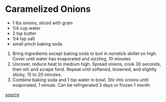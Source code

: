 # Caramelized Onions

* 1 lbs onions, sliced with grain
* 1/4 cup water
* 2 tsp butter
* 1/4 tsp salt
* small pinch baking soda

1. Bring ingredients except baking soda to boil in nonstick skillet on high. Cover until water has evaporated and sizzling, 10 minutes
1. Uncover, reduce heat to medium high. Spread onions, cook 30 seconds, then stir and scrape fond. Repeat until softened, browned, and slightly sticky, 15 to 20 minutes.
1. Combine baking soda and 1 tsp water in bowl. Stir into onions until evaporated, 1 minute. Can be refrigerated 3 days or frozen 1 month

[source](https://www.cooksillustrated.com/recipes/10011-caramelized-onions)

